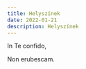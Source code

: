 ```yaml
---
title: Helyszínek
date: 2022-01-21
description: Helyszínek
---
```





 In Te confido,

 Non erubescam.